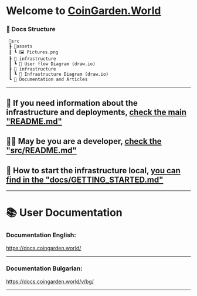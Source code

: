 # Welcome to [CoinGarden.World](https://coingarden.world)

### 🧱 Docs Structure
```
 📂src
 ┣ 📂assets
 ┃ ┗ 🖼️ Pictures.png
 ┣ 📂 infrastructure
 ┃ ┗ 📐 User flow Diagram (draw.io)
 ┣ 📂 infrastructure
 ┃ ┗ 📐 Infrastructure Diagram (draw.io)
 ┗ 📑 Documentation and Articles
```
---
## 🚀 If you need information about the infrastructure and deployments, [check the main "README.md"](https://github.com/s2kdesign-com/CoinGarden-World-Full/blob/main/README.md) 

## 🧑‍💻 May be you are a developer, [check the "src/README.md"](https://github.com/s2kdesign-com/CoinGarden-World-Full/blob/main/src/README.md) 

## 🏃 How to start the infrastructure local, [you can find in the "docs/GETTING_STARTED.md"](https://github.com/s2kdesign-com/CoinGarden-World-Full/blob/main/docs/GETTING_STARTED.md)

---
# 📚 User Documentation
### Documentation English:
https://docs.coingarden.world/  

---
### Documentation Bulgarian: 
https://docs.coingarden.world/v/bg/

---